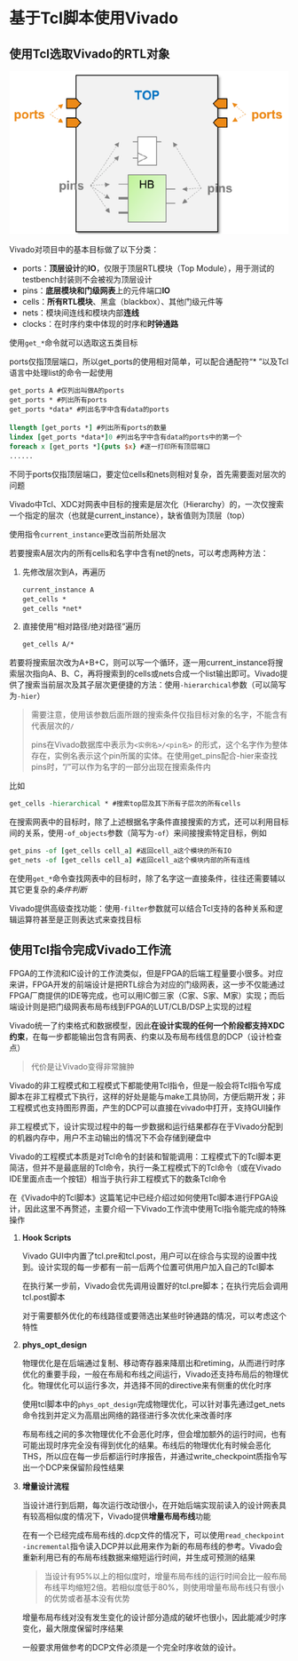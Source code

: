 # 基于Tcl脚本使用Vivado

## 使用Tcl选取Vivado的RTL对象

![image-20220524225734240](基于Tcl脚本使用Vivado.assets/image-20220524225734240.png)

Vivado对项目中的基本目标做了以下分类：

* ports：**顶层设计**的**IO**，仅限于顶层RTL模块（Top Module），用于测试的testbench封装则不会被视为顶层设计
* pins：**底层模块和门级网表**上的元件端口**IO**
* cells：**所有RTL模块**、黑盒（blackbox）、其他门级元件等
* nets：模块间连线和模块内部**连线**
* clocks：在时序约束中体现的时序和**时钟通路**

使用`get_*`命令就可以选取这五类目标

ports仅指顶层端口，所以get_ports的使用相对简单，可以配合通配符“* ”以及Tcl语言中处理list的命令一起使用

```tcl
get_ports A #仅列出叫做A的ports
get_ports * #列出所有ports
get_ports *data* #列出名字中含有data的ports

llength [get_ports *] #列出所有ports的数量
lindex [get_ports *data*]0 #列出名字中含有data的ports中的第一个
foreach x [get_ports *]{puts $x} #逐一打印所有顶层端口
......
```

不同于ports仅指顶层端口，要定位cells和nets则相对复杂，首先需要面对层次的问题

Vivado中Tcl、XDC对网表中目标的搜索是层次化（Hierarchy）的，一次仅搜索一个指定的层次（也就是current_instance），缺省值则为顶层（top）

使用指令`current_instance`更改当前所处层次

若要搜索A层次内的所有cells和名字中含有net的nets，可以考虑两种方法：

1. 先修改层次到A，再遍历

    ```tcl
    current_instance A
    get_cells *
    get_cells *net*
    ```

2. 直接使用“相对路径/绝对路径”遍历

    ```tcl
    get_cells A/*
    ```

若要将搜索层次改为A+B+C，则可以写一个循环，逐一用current_instance将搜索层次指向A、B、C，再将搜索到的cells或nets合成一个list输出即可。Vivado提供了搜索当前层次及其子层次更便捷的方法：使用`-hierarchical`参数（可以简写为`-hier`）

> 需要注意，使用该参数后面所跟的搜索条件仅指目标对象的名字，不能含有代表层次的`/`
>
> pins在Vivado数据库中表示为`<实例名>/<pin名>` 的形式，这个名字作为整体存在，实例名表示这个pin所属的实体。在使用get_pins配合-hier来查找pins时，“/”可以作为名字的一部分出现在搜索条件内

比如

```tcl
get_cells -hierarchical * #搜索top层及其下所有子层次的所有cells
```

在搜索网表中的目标时，除了上述根据名字条件直接搜索的方式，还可以利用目标间的关系，使用`-of_objects`参数（简写为`-of`）来间接搜索特定目标，例如

```tcl
get_pins -of [get_cells cell_a] #返回cell_a这个模块的所有IO
get_nets -of [get_cells cell_a] #返回cell_a这个模块内部的所有连线
```

在使用`get_*`命令查找网表中的目标时，除了名字这一直接条件，往往还需要辅以其它更复杂的*条件判断*

Vivado提供高级查找功能：使用`-filter`参数就可以结合Tcl支持的各种关系和逻辑运算符甚至是正则表达式来查找目标

## 使用Tcl指令完成Vivado工作流

FPGA的工作流和IC设计的工作流类似，但是FPGA的后端工程量要小很多。对应来讲，FPGA开发的前端设计是把RTL综合为对应的门级网表，这一步不仅能通过FPGA厂商提供的IDE等完成，也可以用IC御三家（C家、S家、M家）实现；而后端设计则是把门级网表布局布线到FPGA的LUT/CLB/DSP上实现的过程

Vivado统一了约束格式和数据模型，因此**在设计实现的任何一个阶段都支持XDC约束**，在每一步都能输出包含有网表、约束以及布局布线信息的DCP（设计检查点）

> 代价是让Vivado变得非常臃肿

Vivado的非工程模式和工程模式下都能使用Tcl指令，但是一般会将Tcl指令写成脚本在非工程模式下执行，这样的好处是能与make工具协同，方便后期开发；非工程模式也支持图形界面，产生的DCP可以直接在vivado中打开，支持GUI操作

非工程模式下，设计实现过程中的每一步数据和运行结果都存在于Vivado分配到的机器内存中，用户不主动输出的情况下不会存储到硬盘中

Vivado的工程模式本质是对Tcl命令的封装和智能调用：工程模式下的Tcl脚本更简洁，但并不是最底层的Tcl命令，执行一条工程模式下的Tcl命令（或在Vivado IDE里面点击一个按钮）相当于执行非工程模式下的数条Tcl命令

在《Vivado中的Tcl脚本》这篇笔记中已经介绍过如何使用Tcl脚本进行FPGA设计，因此这里不再赘述，主要介绍一下Vivado工作流中使用Tcl指令能完成的特殊操作

1. **Hook Scripts**

    Vivado GUI中内置了tcl.pre和tcl.post，用户可以在综合与实现的设置中找到。设计实现的每一步都有一前一后两个位置可供用户加入自己的Tcl脚本

    在执行某一步前，Vivado会优先调用设置好的tcl.pre脚本；在执行完后会调用tcl.post脚本

    对于需要额外优化的布线路径或要筛选出某些时钟通路的情况，可以考虑这个特性

2. **phys_opt_design**

    物理优化是在后端通过复制、移动寄存器来降扇出和retiming，从而进行时序优化的重要手段，一般在布局和布线之间运行，Vivado还支持布局后的物理优化。物理优化可以运行多次，并选择不同的directive来有侧重的优化时序

    使用tcl脚本中的`phys_opt_design`完成物理优化，可以针对事先通过get_nets命令找到并定义为高扇出网络的路径进行多次优化来改善时序

    布局布线之间的多次物理优化不会恶化时序，但会增加额外的运行时间，也有可能出现时序完全没有得到优化的结果。布线后的物理优化有时候会恶化THS，所以应在每一步后都运行时序报告，并通过write_checkpoint质指令写出一个DCP来保留阶段性结果

3. **增量设计流程**

    当设计进行到后期，每次运行改动很小，在开始后端实现前读入的设计网表具有较高相似度的情况下，Vivado提供**增量布局布线**功能

    在有一个已经完成布局布线的.dcp文件的情况下，可以使用`read_checkpoint -incremental`指令读入DCP并以此用来作为新的布局布线的参考。Vivado会重新利用已有的布局布线数据来缩短运行时间，并生成可预测的结果

    > 当设计有95%以上的相似度时，增量布局布线的运行时间会比一般布局布线平均缩短2倍。若相似度低于80%，则使用增量布局布线只有很小的优势或者基本没有优势

    增量布局布线对没有发生变化的设计部分造成的破坏也很小，因此能减少时序变化，最大限度保留时序结果

    一般要求用做参考的DCP文件必须是一个完全时序收敛的设计。